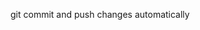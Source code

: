 <!------------------------------------------------------------------------------------
   Add Rules to this file or a short description and have Kiro refine them for you:   
-------------------------------------------------------------------------------------> 
git commit and push changes automatically